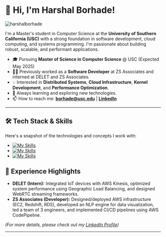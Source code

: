 # 👋 Hi, I'm Harshal Borhade!

<p align="left"> <img src="https://komarev.com/ghpvc/?username=harshalborhade&label=Profile%20views&color=0e75b6&style=flat" alt="harshalborhade" /> </p>

I'm a Master's student in Computer Science at the **University of Southern California (USC)** with a strong foundation in software development, cloud computing, and systems programming. I'm passionate about building robust, scalable, and performant applications.

-   🎓 Pursuing **Master of Science in Computer Science** @ USC (Expected May 2025)
-   👨‍💻 Previously worked as a **Software Developer** at ZS Associates and interned at DELET and ZS Associates.
-   💡 Interested in **Distributed Systems**, **Cloud Infrastructure**, **Kernel Development**, and **Performance Optimization**.
-   🌱 Always learning and exploring new technologies.
-   📫 How to reach me: **borhade@usc.edu** | **[LinkedIn](https://linkedin.com/in/hkborhade)**

---

## 🛠️ Tech Stack & Skills

Here's a snapshot of the technologies and concepts I work with:


-   [![My Skills](https://skillicons.dev/icons?i=c,cpp,go,python,rust,bash)](https://skillicons.dev)
-  [![My Skills](https://skillicons.dev/icons?i=aws,gcp,azure,docker,kubernetes)](https://skillicons.dev)
-   [![My Skills](https://skillicons.dev/icons?i=linux,postgresql,mysql,redis,kafka,dynamodb,cassandra)](https://skillicons.dev)

## 💼 Experience Highlights

-   **DELET (Intern):** Integrated IoT devices with AWS Kinesis, optimized system performance using Geographic Load Balancing, and designed WebRTC streaming frameworks.
-   **ZS Associates (Developer):** Designed/deployed AWS infrastructure (EC2, Redshift, RDS), developed an NLP engine for data visualization, led a team of 3 engineers, and implemented CI/CD pipelines using AWS CodePipeline.

*(For more details, please check out my [LinkedIn Profile](https://linkedin.com/in/hkborhade))*

---

<!-- Optional: Add GitHub Stats (uncomment below and ensure the username is correct) -->
<!--
<p align="center">
  <img src="https://github-readme-stats.vercel.app/api?username=harshalborhade&show_icons=true&theme=radical" alt="Harshal's GitHub Stats" />
  <img src="https://github-readme-stats.vercel.app/api/top-langs/?username=harshalborhade&layout=compact&theme=radical" alt="Top Languages" />
</p>

